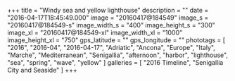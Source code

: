 +++
title = "Windy sea and yellow lighthouse"
description = ""
date = "2016-04-17T18:45:49.000"
image = "20160417@184549"
image_s = "20160417@184549-s"
image_width_s = "400"
image_height_s = "300"
image_xl = "20160417@184549-xl"
image_width_xl = "1000"
image_height_xl = "750"
gps_latitude = ""
gps_longitude = ""
phototags = [ "2016", "2016-04", "2016-04-17", "Adriatic", "Ancona", "Europe", "Italy", "Marche", "Mediterranean", "Senigallia", "afternoon", "harbor", "lighthouse", "sea", "spring", "wave", "yellow" ]
galleries = [ "2016 Timeline", "Senigallia City and Seaside" ]
+++
